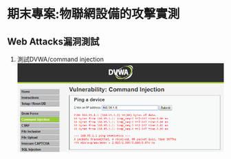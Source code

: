 # 期末專案:物聯網設備的攻擊實測
## Web Attacks漏洞測試
1.  測試DVWA/command injection
![command_injection_1.PNG](images/command_injection_1.PNG)
